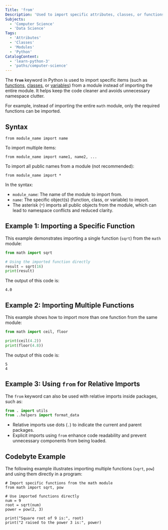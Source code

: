 ```yaml
---
Title: 'from'
Description: 'Used to import specific attributes, classes, or functions from a Python module.'
Subjects:
  - 'Computer Science'
  - 'Data Science'
Tags:
  - 'Attributes'
  - 'Classes'
  - 'Modules'
  - 'Python'
CatalogContent:
  - 'learn-python-3'
  - 'paths/computer-science'
---
```


The **`from`** keyword in Python is used to import specific items (such as [functions](https://www.codecademy.com/resources/docs/python/functions), [classes](https://www.codecademy.com/resources/docs/python/classes), or [variables](https://www.codecademy.com/resources/docs/python/variables)) from a module instead of importing the entire module. It helps keep the code cleaner and avoids unnecessary namespace clutter.

For example, instead of importing the entire `math` module, only the required functions can be imported.

## Syntax

```pseudo
from module_name import name
```

To import multiple items:

```pseudo
from module_name import name1, name2, ...
```

To import all public names from a module (not recommended):

```pseudo
from module_name import *
```

In the syntax:

- `module_name`: The name of the module to import from.
- `name`: The specific object(s) (function, class, or variable) to import.
- The asterisk (`*`) imports all public objects from the module, which can lead to namespace conflicts and reduced clarity.

## Example 1: Importing a Specific Function

This example demonstrates importing a single function (`sqrt`) from the `math` module:

```py
from math import sqrt

# Using the imported function directly
result = sqrt(16)
print(result)
```

The output of this code is:

```shell
4.0
```

## Example 2: Importing Multiple Functions

This example shows how to import more than one function from the same module:

```py
from math import ceil, floor

print(ceil(4.2))
print(floor(4.8))
```

The output of this code is:

```shell
5
4
```

## Example 3: Using `from` for Relative Imports

The `from` keyword can also be used with relative imports inside packages, such as:

```py
from . import utils
from ..helpers import format_data
```

- Relative imports use dots (`.`) to indicate the current and parent packages.
- Explicit imports using `from` enhance code readability and prevent unnecessary components from being loaded.

## Codebyte Example

The following example illustrates importing multiple functions (`sqrt`, `pow`) and using them directly in a program:

```codebyte/python
# Import specific functions from the math module
from math import sqrt, pow

# Use imported functions directly
num = 9
root = sqrt(num)
power = pow(2, 3)

print("Square root of 9 is:", root)
print("2 raised to the power 3 is:", power)
```
